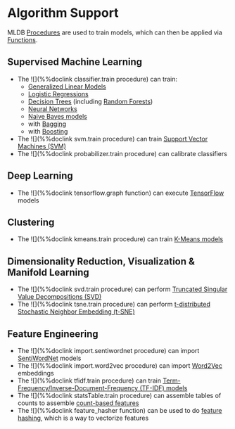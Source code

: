 # Algorithm Support

MLDB [Procedures](procedures/Procedures.md) are used to train models, which can then be applied via [Functions](functions/Functions.md).

## Supervised Machine Learning

* The ![](%%doclink classifier.train procedure) can train:
    * [Generalized Linear Models](https://en.wikipedia.org/wiki/Generalized_linear_model) 
    * [Logistic Regressions](https://en.wikipedia.org/wiki/Logistic_regression)
    * [Decision Trees](https://en.wikipedia.org/wiki/Decision_tree_learning) (including [Random Forests](https://en.wikipedia.org/wiki/Random_forest))
    * [Neural Networks](https://en.wikipedia.org/wiki/Artificial_neural_network)
    * [Naive Bayes models](https://en.wikipedia.org/wiki/Naive_Bayes_classifier)
    * with [Bagging](https://en.wikipedia.org/wiki/Bootstrap_aggregating)
    * with [Boosting](https://en.wikipedia.org/wiki/Boosting_(machine_learning))
* The ![](%%doclink svm.train procedure) can train [Support Vector Machines (SVM)](https://en.wikipedia.org/wiki/Support_vector_machine)
* The ![](%%doclink probabilizer.train procedure) can calibrate classifiers

## Deep Learning

* The ![](%%doclink tensorflow.graph function) can execute [TensorFlow](https://www.tensorflow.org/) models

## Clustering 

* The ![](%%doclink kmeans.train procedure) can train [K-Means models](https://en.wikipedia.org/wiki/K-means_clustering) 

## Dimensionality Reduction, Visualization & Manifold Learning

* The ![](%%doclink svd.train procedure) can perform [Truncated Singular Value Decompositions (SVD)](https://en.wikipedia.org/wiki/Singular_value_decomposition)
* The ![](%%doclink tsne.train procedure) can perform [t-distributed Stochastic Neighbor Embedding (t-SNE)](https://en.wikipedia.org/wiki/T-distributed_stochastic_neighbor_embedding)

## Feature Engineering

* The ![](%%doclink import.sentiwordnet procedure) can import [SentiWordNet](http://sentiwordnet.isti.cnr.it/) models 
* The ![](%%doclink import.word2vec procedure) can import [Word2Vec](https://code.google.com/p/word2vec/) embeddings 
* The ![](%%doclink tfidf.train procedure) can train [Term-Frequency/Inverse-Document-Frequency (TF-IDF) models](https://en.wikipedia.org/wiki/Tf%E2%80%93idf)
* The ![](%%doclink statsTable.train procedure) can assemble tables of counts to assemble [count-based features](https://www.youtube.com/watch?v=b7OSggJUVPY)
* The ![](%%doclink feature_hasher function) can be used to do [feature hashing](https://en.wikipedia.org/wiki/Feature_hashing), which is a way to vectorize features


